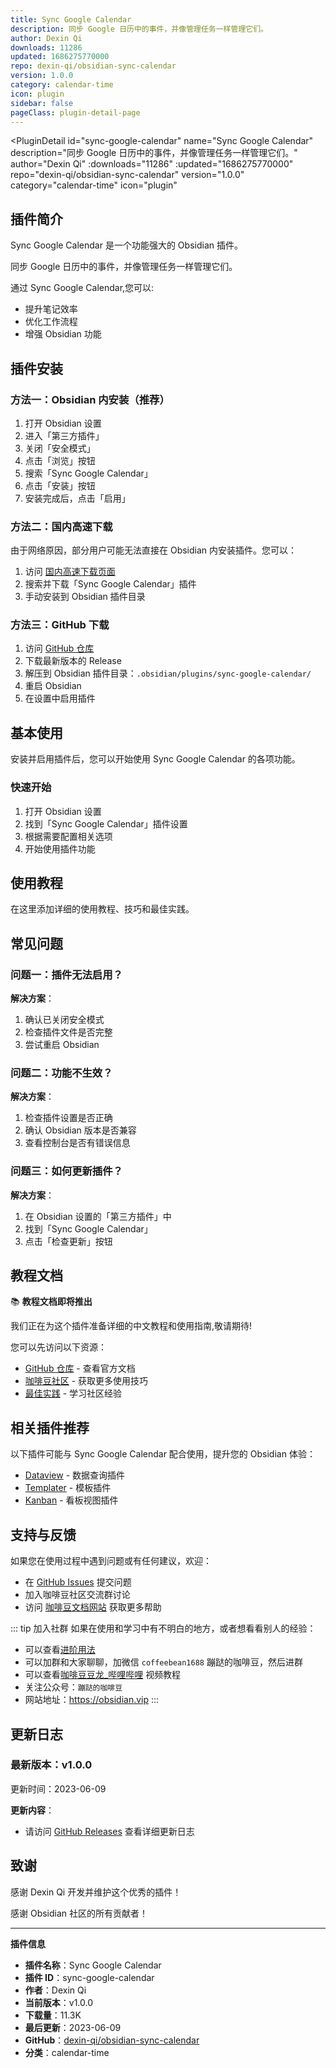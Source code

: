 ```yaml
---
title: Sync Google Calendar
description: 同步 Google 日历中的事件，并像管理任务一样管理它们。
author: Dexin Qi
downloads: 11286
updated: 1686275770000
repo: dexin-qi/obsidian-sync-calendar
version: 1.0.0
category: calendar-time
icon: plugin
sidebar: false
pageClass: plugin-detail-page
---
```


<PluginDetail
  id="sync-google-calendar"
  name="Sync Google Calendar"
  description="同步 Google 日历中的事件，并像管理任务一样管理它们。"
  author="Dexin Qi"
  :downloads="11286"
  :updated="1686275770000"
  repo="dexin-qi/obsidian-sync-calendar"
  version="1.0.0"
  category="calendar-time"
  icon="plugin"
>

<!-- AUTO_GENERATED_START -->
## 插件简介

Sync Google Calendar 是一个功能强大的 Obsidian 插件。

同步 Google 日历中的事件，并像管理任务一样管理它们。

通过 Sync Google Calendar,您可以:

- 提升笔记效率
- 优化工作流程
- 增强 Obsidian 功能

<!-- AUTO_GENERATED_END -->

<!-- AUTO_GENERATED_START -->
## 插件安装

### 方法一：Obsidian 内安装（推荐）

1. 打开 Obsidian 设置
2. 进入「第三方插件」
3. 关闭「安全模式」
4. 点击「浏览」按钮
5. 搜索「Sync Google Calendar」
6. 点击「安装」按钮
7. 安装完成后，点击「启用」

### 方法二：国内高速下载

由于网络原因，部分用户可能无法直接在 Obsidian 内安装插件。您可以：

1. 访问 [国内高速下载页面](/zh/documentation/obsidian-plugins-download.html)
2. 搜索并下载「Sync Google Calendar」插件
3. 手动安装到 Obsidian 插件目录

### 方法三：GitHub 下载

1. 访问 [GitHub 仓库](https://github.com/dexin-qi/obsidian-sync-calendar)
2. 下载最新版本的 Release
3. 解压到 Obsidian 插件目录：`.obsidian/plugins/sync-google-calendar/`
4. 重启 Obsidian
5. 在设置中启用插件

## 基本使用

安装并启用插件后，您可以开始使用 Sync Google Calendar 的各项功能。

### 快速开始

1. 打开 Obsidian 设置
2. 找到「Sync Google Calendar」插件设置
3. 根据需要配置相关选项
4. 开始使用插件功能

<!-- AUTO_GENERATED_END -->

<!-- CUSTOM_CONTENT_START:tutorial -->
## 使用教程

在这里添加详细的使用教程、技巧和最佳实践。

<!-- CUSTOM_CONTENT_END:tutorial -->

<!-- SHARED_CONTENT_START -->
## 常见问题

### 问题一：插件无法启用？

**解决方案**：
1. 确认已关闭安全模式
2. 检查插件文件是否完整
3. 尝试重启 Obsidian

### 问题二：功能不生效？

**解决方案**：
1. 检查插件设置是否正确
2. 确认 Obsidian 版本是否兼容
3. 查看控制台是否有错误信息

### 问题三：如何更新插件？

**解决方案**：
1. 在 Obsidian 设置的「第三方插件」中
2. 找到「Sync Google Calendar」
3. 点击「检查更新」按钮

## 教程文档

📚 **教程文档即将推出**

我们正在为这个插件准备详细的中文教程和使用指南,敬请期待!

您可以先访问以下资源：
- [GitHub 仓库](https://github.com/dexin-qi/obsidian-sync-calendar) - 查看官方文档
- [咖啡豆社区](/zh/bases/) - 获取更多使用技巧
- [最佳实践](/zh/best-practices/) - 学习社区经验

## 相关插件推荐

以下插件可能与 Sync Google Calendar 配合使用，提升您的 Obsidian 体验：

- [Dataview](/zh/plugins/dataview.html) - 数据查询插件
- [Templater](/zh/plugins/templater-obsidian.html) - 模板插件
- [Kanban](/zh/plugins/obsidian-kanban.html) - 看板视图插件

## 支持与反馈

如果您在使用过程中遇到问题或有任何建议，欢迎：

- 在 [GitHub Issues](https://github.com/dexin-qi/obsidian-sync-calendar/issues) 提交问题
- 加入咖啡豆社区交流群讨论
- 访问 [咖啡豆文档网站](https://obsidian.vip) 获取更多帮助

::: tip 加入社群
如果在使用和学习中有不明白的地方，或者想看看别人的经验：
- 可以查看[进阶用法](/zh/advanced)
- 可以加群和大家聊聊，加微信 `coffeebean1688` 蹦跶的咖啡豆，然后进群
- 可以查看[咖啡豆豆龙_哔哩哔哩](https://space.bilibili.com/618777356) 视频教程
- 关注公众号：`蹦跶的咖啡豆`
- 网站地址：https://obsidian.vip
:::
<!-- SHARED_CONTENT_END -->

<!-- AUTO_GENERATED_START -->
## 更新日志

### 最新版本：v1.0.0

更新时间：2023-06-09

**更新内容**：
- 请访问 [GitHub Releases](https://github.com/dexin-qi/obsidian-sync-calendar/releases) 查看详细更新日志

## 致谢

感谢 Dexin Qi 开发并维护这个优秀的插件！

感谢 Obsidian 社区的所有贡献者！

---

**插件信息**
- **插件名称**：Sync Google Calendar
- **插件 ID**：sync-google-calendar
- **作者**：Dexin Qi
- **当前版本**：v1.0.0
- **下载量**：11.3K
- **最后更新**：2023-06-09
- **GitHub**：[dexin-qi/obsidian-sync-calendar](https://github.com/dexin-qi/obsidian-sync-calendar)
- **分类**：calendar-time
<!-- AUTO_GENERATED_END -->

</PluginDetail>

